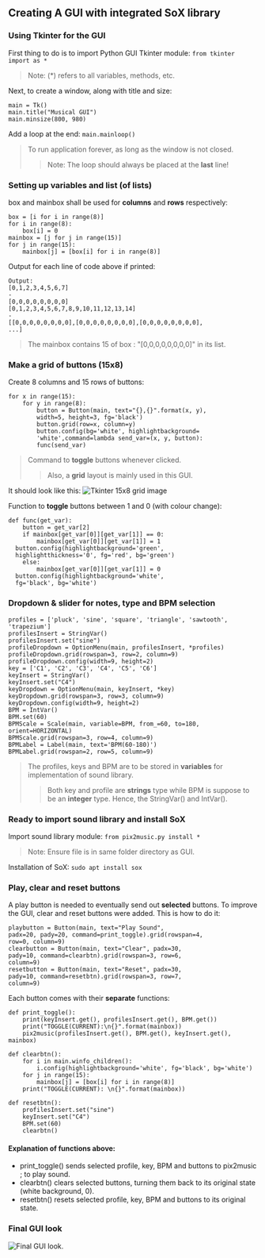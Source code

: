 ## Creating A GUI with integrated SoX library
### Using Tkinter for the GUI
First thing to do is to import Python GUI Tkinter module:
`from tkinter import as *`
>Note: (*) refers to all variables, methods, etc.
>
Next, to create a window, along with title and size:
```
main = Tk()  
main.title("Musical GUI")  
main.minsize(800, 980)
```
Add a loop at the end:
`main.mainloop()`
>To run application forever, as long as the window is not closed.
>>Note: The loop should always be placed at the **last** line!
### Setting up variables and list (of lists)
box and mainbox shall be used for **columns** and **rows** respectively:
```
box = [i for i in range(8)]
for i in range(8):  
    box[i] = 0  
mainbox = [j for j in range(15)]  
for j in range(15):  
    mainbox[j] = [box[i] for i in range(8)]
```
Output for each line of code above if printed:
```
Output:
[0,1,2,3,4,5,6,7]
-
[0,0,0,0,0,0,0,0]
[0,1,2,3,4,5,6,7,8,9,10,11,12,13,14]
-
[[0,0,0,0,0,0,0,0],[0,0,0,0,0,0,0,0],[0,0,0,0,0,0,0,0],
...]
```
>The mainbox contains 15 of box : "[0,0,0,0,0,0,0,0]" in its list.

### Make a grid of buttons (15x8)
Create 8 columns and 15 rows of buttons:
```
for x in range(15):  
    for y in range(8):  
        button = Button(main, text="{},{}".format(x, y),
        width=5, height=3, fg='black')  
        button.grid(row=x, column=y)  
        button.config(bg='white', highlightbackground=
        'white',command=lambda send_var=(x, y, button):
        func(send_var)
```
>Command to **toggle** buttons whenever clicked.
>>Also, a **grid** layout is mainly used in this GUI.

It should look like this:
![Tkinter 15x8 grid image](https://ibb.co/0ZrPSzN)

Function to **toggle** buttons between 1 and 0 (with colour change):
```
def func(get_var):  
    button = get_var[2]  
    if mainbox[get_var[0]][get_var[1]] == 0:  
        mainbox[get_var[0]][get_var[1]] = 1  
  button.config(highlightbackground='green', 
  highlightthickness='0', fg='red', bg='green')  
    else:  
        mainbox[get_var[0]][get_var[1]] = 0  
  button.config(highlightbackground='white',
  fg='black', bg='white')
```
### Dropdown & slider for notes, type and BPM selection

```
profiles = ['pluck', 'sine', 'square', 'triangle', 'sawtooth', 'trapezium']  
profilesInsert = StringVar()  
profilesInsert.set("sine")  
profileDropdown = OptionMenu(main, profilesInsert, *profiles)  
profileDropdown.grid(rowspan=3, row=2, column=9)  
profileDropdown.config(width=9, height=2)  
key = ['C1', 'C2', 'C3', 'C4', 'C5', 'C6']  
keyInsert = StringVar()  
keyInsert.set("C4")  
keyDropdown = OptionMenu(main, keyInsert, *key)  
keyDropdown.grid(rowspan=3, row=3, column=9)  
keyDropdown.config(width=9, height=2)  
BPM = IntVar()  
BPM.set(60)  
BPMScale = Scale(main, variable=BPM, from_=60, to=180, orient=HORIZONTAL)  
BPMScale.grid(rowspan=3, row=4, column=9)  
BPMLabel = Label(main, text='BPM(60-180)')  
BPMLabel.grid(rowspan=2, row=5, column=9)
```
>The profiles, keys and BPM are to be stored in **variables** for implementation of sound library.
>>Both key and profile are **strings** type while BPM is suppose to be an **integer** type. Hence, the StringVar() and IntVar(). 
### Ready to import sound library and install SoX
Import sound library module:
`from pix2music.py install * `
>Note: Ensure file is in same folder directory as GUI.

Installation of SoX:
`sudo apt install sox`
### Play, clear and reset buttons
A play button is needed to eventually send out **selected** buttons. To improve the GUI, clear and reset buttons were added.
This is how to do it:
```
playbutton = Button(main, text="Play Sound", 
padx=20, pady=20, command=print_toggle).grid(rowspan=4, 
row=0, column=9)  
clearbutton = Button(main, text="Clear", padx=30, 
pady=10, command=clearbtn).grid(rowspan=3, row=6, 
column=9)  
resetbutton = Button(main, text="Reset", padx=30, 
pady=10, command=resetbtn).grid(rowspan=3, row=7, 
column=9)
```
Each button comes with their **separate** functions:
```
def print_toggle():  
    print(keyInsert.get(), profilesInsert.get(), BPM.get())  
    print("TOGGLE(CURRENT):\n{}".format(mainbox))  
    pix2music(profilesInsert.get(), BPM.get(), keyInsert.get(), mainbox)  
    
def clearbtn():  
    for i in main.winfo_children():  
        i.config(highlightbackground='white', fg='black', bg='white')  
    for j in range(15):  
        mainbox[j] = [box[i] for i in range(8)]  
    print("TOGGLE(CURRENT): \n{}".format(mainbox))  
  
def resetbtn():  
    profilesInsert.set("sine")  
    keyInsert.set("C4")  
    BPM.set(60)  
    clearbtn()
```
#### Explanation of functions above:
- print_toggle() sends selected profile, key, BPM and buttons to pix2music ; to play sound.
- clearbtn() clears selected buttons, turning them back to its original state (white background, 0).
- resetbtn() resets selected profile, key, BPM and buttons to its original state.

### Final GUI look
![Final GUI look.](https://ibb.co/wgNwy5z)
